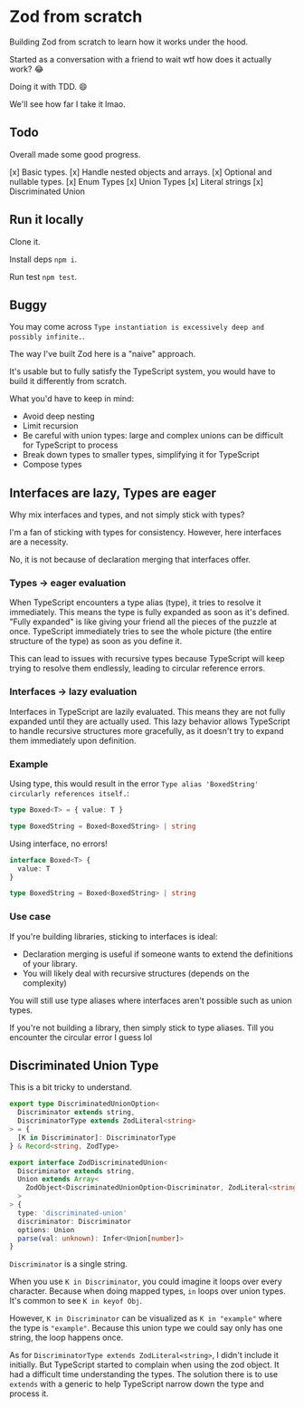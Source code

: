 # Zod from scratch

Building Zod from scratch to learn how it works under the hood.

Started as a conversation with a friend to wait wtf how does it actually work? :joy:

Doing it with TDD. :smile:

We'll see how far I take it lmao.

## Todo

Overall made some good progress.

[x] Basic types.
[x] Handle nested objects and arrays.
[x] Optional and nullable types.
[x] Enum Types
[x] Union Types
[x] Literal strings
[x] Discriminated Union

## Run it locally

Clone it.

Install deps `npm i`.

Run test `npm test`.

## Buggy

You may come across `Type instantiation is excessively deep and possibly infinite.`.

The way I've built Zod here is a "naive" approach.

It's usable but to fully satisfy the TypeScript system, you would have to build it differently from scratch.

What you'd have to keep in mind:

- Avoid deep nesting
- Limit recursion
- Be careful with union types: large and complex unions can be difficult for TypeScript to process
- Break down types to smaller types, simplifying it for TypeScript
- Compose types

## Interfaces are lazy, Types are eager

Why mix interfaces and types, and not simply stick with types?

I'm a fan of sticking with types for consistency. However, here interfaces are a necessity.

No, it is not because of declaration merging that interfaces offer.

### Types -> eager evaluation

When TypeScript encounters a type alias (type), it tries to resolve it immediately. This means the type is fully expanded as soon as it's defined. "Fully expanded" is like giving your friend all the pieces of the puzzle at once. TypeScript immediately tries to see the whole picture (the entire structure of the type) as soon as you define it.

This can lead to issues with recursive types because TypeScript will keep trying to resolve them endlessly, leading to circular reference errors.

### Interfaces -> lazy evaluation

Interfaces in TypeScript are lazily evaluated. This means they are not fully expanded until they are actually used. This lazy behavior allows TypeScript to handle recursive structures more gracefully, as it doesn't try to expand them immediately upon definition.

### Example

Using type, this would result in the error `Type alias 'BoxedString' circularly references itself.`:

```ts
type Boxed<T> = { value: T }

type BoxedString = Boxed<BoxedString> | string
```

Using interface, no errors!

```ts
interface Boxed<T> {
  value: T
}

type BoxedString = Boxed<BoxedString> | string
```

### Use case

If you're building libraries, sticking to interfaces is ideal:

- Declaration merging is useful if someone wants to extend the definitions of your library.
- You will likely deal with recursive structures (depends on the complexity)

You will still use type aliases where interfaces aren't possible such as union types.

If you're not building a library, then simply stick to type aliases. Till you encounter the circular error I guess lol

## Discriminated Union Type

This is a bit tricky to understand.

```ts
export type DiscriminatedUnionOption<
  Discriminator extends string,
  DiscriminatorType extends ZodLiteral<string>
> = {
  [K in Discriminator]: DiscriminatorType
} & Record<string, ZodType>

export interface ZodDiscriminatedUnion<
  Discriminator extends string,
  Union extends Array<
    ZodObject<DiscriminatedUnionOption<Discriminator, ZodLiteral<string>>>
  >
> {
  type: 'discriminated-union'
  discriminator: Discriminator
  options: Union
  parse(val: unknown): Infer<Union[number]>
}
```

`Discriminator` is a single string.

When you use `K in Discriminator`, you could imagine it loops over every character. Because when doing mapped types, `in` loops over union types. It's common to see `K in keyof Obj`.

However, `K in Discriminator` can be visualized as `K in "example"` where the type is `"example"`. Because this union type we could say only has one string, the loop happens once.

As for `DiscriminatorType extends ZodLiteral<string>`, I didn't include it initially. But TypeScript started to complain when using the zod object. It had a difficult time understanding the types. The solution there is to use `extends` with a generic to help TypeScript narrow down the type and process it.
